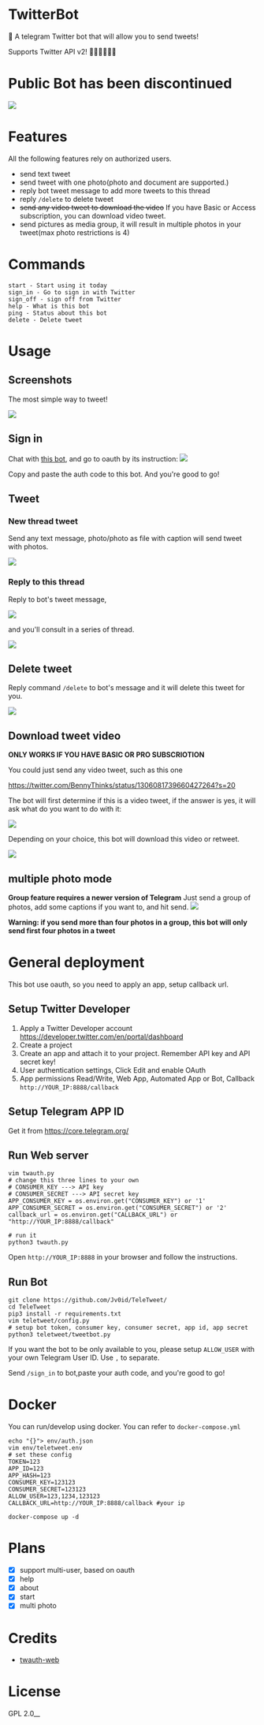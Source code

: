 # TwitterBot

🦉 A telegram Twitter bot that will allow you to send tweets!

Supports Twitter API v2! 🎉🎉🎉🎉🎉🎉

# Public Bot has been discontinued

![](assets/announcement.png)

# Features

All the following features rely on authorized users.

* send text tweet
* send tweet with one photo(photo and document are supported.)
* reply bot tweet message to add more tweets to this thread
* reply `/delete` to delete tweet
* ~~send any video tweet to download the video~~ If you have Basic or Access subscription, you can download video tweet.
* send pictures as media group, it will result in multiple photos in your tweet(max photo restrictions is 4)

# Commands

```
start - Start using it today
sign_in - Go to sign in with Twitter
sign_off - sign off from Twitter
help - What is this bot
ping - Status about this bot
delete - Delete tweet
```

# Usage

## Screenshots

The most simple way to tweet!

![](assets/tweet.png)

## Sign in

Chat with [this bot](https://t.me/JPTweetForwardBot), and go to oauth by its instruction:
![](assets/intro.png)

Copy and paste the auth code to this bot. And you're good to go!

## Tweet

### New thread tweet

Send any text message, photo/photo as file with caption will send tweet with photos.

![](assets/tweet_web.png)

### Reply to this thread

Reply to bot's tweet message,

![](assets/thread-bot.png)

and you'll consult in a series of thread.

![](assets/thread-web.png)

## Delete tweet

Reply command `/delete` to bot's message and it will delete this tweet for you.

![](assets/delete.png)

## Download tweet video

**ONLY WORKS IF YOU HAVE BASIC OR PRO SUBSCRIOTION**

You could just send any video tweet, such as this one

https://twitter.com/BennyThinks/status/1306081739660427264?s=20

The bot will first determine if this is a video tweet, if the answer is yes,
it will ask what do you want to do with it:

![](assets/download_or_tweet.png)

Depending on your choice, this bot will download this video or retweet.

![](assets/video_choice.png)

## multiple photo mode

**Group feature requires a newer version of Telegram**
Just send a group of photos, add some captions if you want to, and hit send.
![](assets/multi_photo.jpg)

**Warning: if you send more than four photos in a group, this bot will only send first four photos in a tweet**

# General deployment

This bot use oauth, so you need to apply an app, setup callback url.

## Setup Twitter Developer

1. Apply a Twitter Developer account https://developer.twitter.com/en/portal/dashboard
2. Create a project
3. Create an app and attach it to your project. Remember API key and API secret key!
4. User authentication settings, Click Edit and enable OAuth
5. App permissions Read/Write, Web App, Automated App or Bot, Callback `http://YOUR_IP:8888/callback`

## Setup Telegram APP ID

Get it from https://core.telegram.org/

## Run Web server

```shell script
vim twauth.py
# change this three lines to your own
# CONSUMER_KEY ---> API key
# CONSUMER_SECRET ---> API secret key
APP_CONSUMER_KEY = os.environ.get("CONSUMER_KEY") or '1'
APP_CONSUMER_SECRET = os.environ.get("CONSUMER_SECRET") or '2'
callback_url = os.environ.get("CALLBACK_URL") or "http://YOUR_IP:8888/callback"

# run it
python3 twauth.py
```

Open `http://YOUR_IP:8888` in your browser and follow the instructions.

## Run Bot

```shell script
git clone https://github.com/Jv0id/TeleTweet/
cd TeleTweet
pip3 install -r requirements.txt
vim teletweet/config.py
# setup bot token, consumer key, consumer secret, app id, app secret
python3 teletweet/tweetbot.py
```

If you want the bot to be only available to you, please setup `ALLOW_USER` with your own Telegram User ID.
Use `,` to separate.

Send `/sign_in` to bot,paste your auth code, and you're good to go!

# Docker

You can run/develop using docker. You can refer to `docker-compose.yml`

```shell
echo "{}"> env/auth.json
vim env/teletweet.env
# set these config
TOKEN=123
APP_ID=123
APP_HASH=123
CONSUMER_KEY=123123
CONSUMER_SECRET=123123
ALLOW_USER=123,1234,123123
CALLBACK_URL=http://YOUR_IP:8888/callback #your ip

docker-compose up -d

```

# Plans

- [x] support multi-user, based on oauth
- [x] help
- [x] about
- [x] start
- [x] multi photo

# Credits

* [twauth-web](https://github.com/Jv0id/twauth-web)

# License

GPL 2.0__
